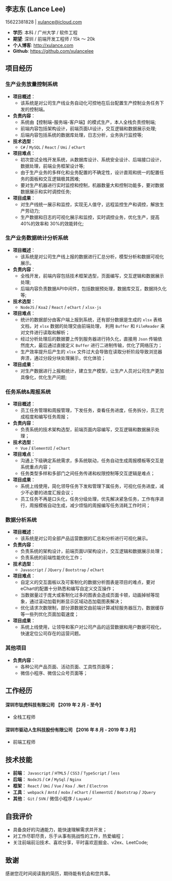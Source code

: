 ## 李志东 (Lance Lee)
15622381828 | xulance@icloud.com  
- **学历**: 本科 / 广州大学 / 软件工程  
- **期望**: 深圳 / 前端开发工程师 / 15k ～ 20k  
- **个人博客**: http://xulance.com  
- **Github**: https://github.com/xulancelee  

## 项目经历

### 生产业务放量控制系统
- **项目概述**：
  - 该系统是对公司生产线业务自动化可控地在后台配置生产控制业务任务下发的控制端。
- **负责内容**：
  - 系统由【控制端-服务端-客户端】的模式生产，本人全栈负责控制端;
  - 前端内容包括架构设计，前端页面UI设计，交互逻辑和数据展示处理;
  - 后端内容包括系统的数据库处理，日志分析，业务执行监控等;
- **技术选型**：
  - `C#` / `MySQL` / `React` / `Umi` / `eChart`
- **项目难点**：
  - 初次尝试全栈开发系统，从数据库设计、系统安全设计、后端接口设计，数据处理，前端业务框架设计等;
  - 由于生产业务的多样化和业务配置的不确定性，设计直观和统一的配置任务的面板和交互逻辑极其困难;
  - 要对生产机器进行实时监控和控制，机器数量大和控制功能多，要对数据数据展示和实时调控任务;
- **项目成果**：
  - 对生产线统一展示和监控，实现无人值守，远程监控生产和调控，解放生产劳动力;
  - 生产数据和日志的可视化展示和监控，实时调控业务，优化生产，提高 40%的效率和 30%的效能转化;

### 生产业务数据统计分析系统
- **项目概述**：
  - 该系统是对公司生产线上报的数据进行汇总分析，模型分析和数据可视化展示。
- **负责内容**：
  - 全栈开发，前端内容包括技术框架选型，页面编写，交互逻辑和数据展示处理;
  - 后端内容负责数据API中间件，包括数据预处理，数据库交互，数据持久化等;
- **技术选型**：
  - `NodeJS` / `Koa2` / `React` / `eChart` / `xlsx-js`
- **项目难点**：
  - 统计的数据部分由客户端上报到系统，还有部分数据是生成的 `xlsx` 表格文档，对 `xlsx` 数据的处理交由前端处理，
  利用 `Buffer` 和 `FileReader` 来对文件进行读取和解析；
  - 经过分析处理后的数据要上传到服务器进行持久化，直接用 `Json` 传输依然庞大，最后通过直接定义 `Buffer` 
  进行二进制传输，优化了网络压力；
  - 生产效率提升后产生的 `xlsx` 文件过大会导致在读取分析阶段导致浏览器奔溃，通过分段分块处理展示，优化体验；
- **项目成果**：
  - 对生产数据进行上报和统计，建立生产模型，让生产人员对公司生产更加具像化，优化生产问题;
 
### 任务系统&周报系统
- **项目概述**：
  - 员工任务管理和周报管理，下发任务，查看任务进度，任务拆分，员工完成程度和编写任务周报；
- **负责内容**：
  - 负责系统的技术架构选型，前端页面内容编写，交互逻辑和数据展示处理；
- **技术选型**：
  - `Vue` / `ElementUI` / `eChart`
- **项目难点**：
  - 沟通上下级确定系统需求，多系统联动，任务自动生成周报模板等交互是系统重点内容；
  - 任务类型多样和多部门之间任务传递和权限控制等交互逻辑是难点；
- **项目成果**：
  - 系统上线使用，简化领导任务下发和管理下属任务，可视化任务进度，减少不必要的进度汇报会议；
  - 员工任务不再是口头化，任务分级处理，优先解决紧急任务，工作有序进行，周报模板自动生成，减少烦恼的周报编写任务消耗工作时间；

### 数据分析系统
- **项目概述**：
  - 该系统是对公司全部产品运营数据的汇总和分析进行可视化展示。
- **负责内容**：
  - 负责系统的架构设计，前端页面UI架构设计，交互逻辑和数据展示处理；
  - 负责系统的前端性能优化工作；
- **技术选型**：
  - `Javascript` / `JQuery` / `Bootstrap` / `eChart`
- **项目难点**：
  - 自定义的交互面板以及可客制化的数据分析图表是项目的难点，要对eChart的配置十分熟悉和编写自定义交互操作；
  - 当数据量过于庞大或客制化过多的图表会造成页面卡顿，动画掉帧等现象，通过滚动加载判断显示区域动态加载图表解决；
  - 优化请求次数限制，部分源数据交由前端计算减轻服务器压力，数据缓存等一些列优化页面加载速度；
- **项目成果**：
  - 系统上线使用，让领导和客户对公司产品的运营数据和用户数据可视化，快速定位公司存在的运营问题。

### 其他项目 
- **负责内容**：
  - 各种公司产品页面、活动页面、工具性页面等；
  - 微信小程序、微信公众号页面等；

## 工作经历
#### 深圳市钛虎科技有限公司 【2019 年 2 月 - 至今】
- 全栈工程师  

#### 深圳市驱动人生科技股份有限公司 【2016 年 8 月 - 2019 年 3 月】
- 前端工程师

## 技术技能
- **前端**： `Javascript` / `HTML5` / `CSS3` / `TypeScript` / `less`
- **后端**： `NodeJS` / `C#` / `MySql` / `Nginx`
- **框架**： `React` / `Umi` / `Vue` / `Koa` / `.Net` / `Electron`
- **工具**： `webpack` / `Antd` / `mobx` / `eChart` / `ElementUI` / `Bootstrap` / `JQuery`
- **其他**： `Git` / `SVN` / 微信小程序 / `LayaAir`

## 自我评价
- 具备良好的沟通能力，能快速理解需求并开发；
- 对工作尽职尽责，乐于从事有挑战性的工作，热爱编程；
- 关注前端前沿技术、喜欢分享，平时喜欢逛掘金、v2ex、LeetCode;

## 致谢
感谢您花时间阅读我的简历，期待能有机会和您共事。
